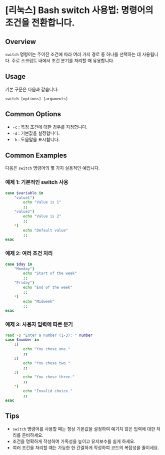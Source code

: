 # [리눅스] Bash switch 사용법: 명령어의 조건을 전환합니다.

## Overview
`switch` 명령어는 주어진 조건에 따라 여러 가지 경로 중 하나를 선택하는 데 사용됩니다. 주로 스크립트 내에서 조건 분기를 처리할 때 유용합니다.

## Usage
기본 구문은 다음과 같습니다:
```
switch [options] [arguments]
```

## Common Options
- `-c` : 특정 조건에 대한 경우를 지정합니다.
- `-d` : 기본값을 설정합니다.
- `-h` : 도움말을 표시합니다.

## Common Examples
다음은 `switch` 명령어의 몇 가지 실용적인 예입니다.

### 예제 1: 기본적인 switch 사용
```bash
case $variable in
    "value1")
        echo "Value is 1"
        ;;
    "value2")
        echo "Value is 2"
        ;;
    *)
        echo "Default value"
        ;;
esac
```

### 예제 2: 여러 조건 처리
```bash
case $day in
    "Monday")
        echo "Start of the week"
        ;;
    "Friday")
        echo "End of the week"
        ;;
    *)
        echo "Midweek"
        ;;
esac
```

### 예제 3: 사용자 입력에 따른 분기
```bash
read -p "Enter a number (1-3): " number
case $number in
    1)
        echo "You chose one."
        ;;
    2)
        echo "You chose two."
        ;;
    3)
        echo "You chose three."
        ;;
    *)
        echo "Invalid choice."
        ;;
esac
```

## Tips
- `switch` 명령어를 사용할 때는 항상 기본값을 설정하여 예기치 않은 입력에 대한 처리를 준비하세요.
- 조건을 명확하게 작성하여 가독성을 높이고 유지보수를 쉽게 하세요.
- 여러 조건을 처리할 때는 가능한 한 간결하게 작성하여 코드의 복잡성을 줄이세요.